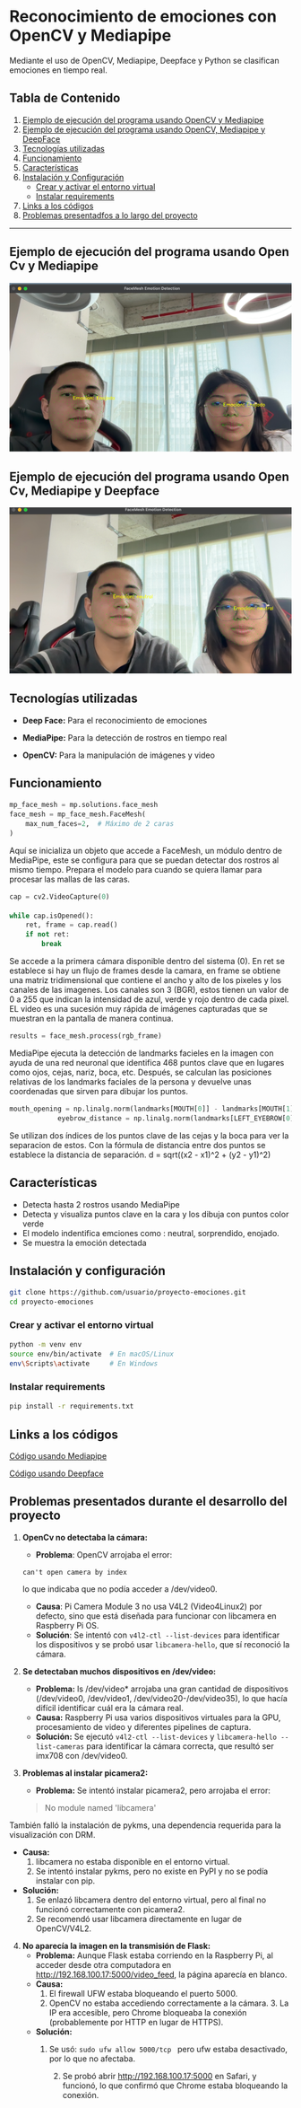 # Reconocimiento de emociones con OpenCV y Mediapipe
Mediante el uso de OpenCV, Mediapipe, Deepface y Python se clasifican emociones en tiempo real.

##  Tabla de Contenido
1. [Ejemplo de ejecución del programa usando OpenCV y Mediapipe](#ejemplo-de-ejecucion-del-programa-usando-opencv-y-mediapipe)
2. [Ejemplo de ejecución del programa usando OpenCV, Mediapipe y DeepFace](#ejemplo-de-ejecucion-del-programa-usando-opencv-mediapipe-y-deepface)
3. [Tecnologías utilizadas](#tecnologías)
4. [Funcionamiento](#funcionamiento)
5. [Características](#caracteristicas)
6. [Instalación y Configuración](#instalacion-y-configuracion)  
   - [Crear y activar el entorno virtual](#crear-y-activar-el-entorno-virtual)  
   - [Instalar requirements](#instalar-requirements)
7. [Links a los códigos](#links-a-los-codigos)
8. [Problemas presentadfos a lo largo del proyecto](#problemas)

---

## Ejemplo de ejecución del programa usando Open Cv y Mediapipe <a name="#ejemplo-de-ejecucion-del-programa-usando-opencv-y-mediapipe"></a>
![Ejemplo de Detección](imagenes/imagen1.png)
## Ejemplo de ejecución del programa usando Open Cv, Mediapipe y Deepface <a name="ejemplo-de-ejecucion-del-programa-usando-opencv-mediapipe-y-deepface"></a>
![Ejemplo de Detección](imagenes/imagen2.png)

## Tecnologías utilizadas <a name="tecnologías"></a>

+ **Deep Face:** Para el reconocimiento de emociones

+ **MediaPipe:** Para la detección de rostros en tiempo real

+ **OpenCV:** Para la manipulación de imágenes y video


## Funcionamiento <a name="funcionamiento"></a>
```python
mp_face_mesh = mp.solutions.face_mesh
face_mesh = mp_face_mesh.FaceMesh(
    max_num_faces=2,  # Máximo de 2 caras
)
```
Aquí se inicializa un objeto que accede a FaceMesh, un módulo dentro de MediaPipe, este se configura para que se puedan detectar dos rostros al mismo tiempo. Prepara el modelo para cuando se quiera llamar para procesar las mallas de las caras.
```python
cap = cv2.VideoCapture(0)

while cap.isOpened():
    ret, frame = cap.read()
    if not ret:
        break
```
Se accede a la primera cámara disponible dentro del sistema (0). En ret se establece si hay un flujo de frames desde la camara, en frame se obtiene una matriz tridimensional que contiene el ancho y alto de los pixeles y los canales de las imagenes. Los canales son 3 (BGR), estos tienen un valor de 0 a 255 que indican la intensidad de azul, verde y rojo dentro de cada pixel. EL video es una sucesión muy rápida de imágenes capturadas que se muestran en la pantalla de manera continua. 
```python
results = face_mesh.process(rgb_frame)
```
MediaPipe ejecuta la detección de landmarks facieles en la imagen con ayuda de una red neuronal que identifica 468 puntos clave que en lugares como ojos, cejas, nariz, boca, etc. Después, se calculan las posiciones relativas de los landmarks faciales de la persona y devuelve unas coordenadas que sirven para dibujar los puntos.
```python
mouth_opening = np.linalg.norm(landmarks[MOUTH[0]] - landmarks[MOUTH[1]])
            eyebrow_distance = np.linalg.norm(landmarks[LEFT_EYEBROW[0]] - landmarks[LEFT_EYEBROW[2]])
```
Se utilizan dos índices de los puntos clave de las cejas y la boca para ver la separacion de estos. Con la fórmula de distancia entre dos puntos se establece la distancia de separación. 
d = sqrt((x2 - x1)^2 + (y2 - y1)^2)

## Características <a name="caracteristicas"></a>
- Detecta hasta 2 rostros usando MediaPipe
- Detecta y visualiza puntos clave en la cara y los dibuja con puntos color verde
- El modelo indentifica emciones como : neutral, sorprendido, enojado.
- Se muestra la emoción detectada

## Instalación y configuración <a name="instalacion-y-configuracion"></a>
```bash
git clone https://github.com/usuario/proyecto-emociones.git
cd proyecto-emociones
```

### Crear y activar el entorno virtual <a name="#crear-y-activar-el-entorno-virtual"></a>
```bash
python -m venv env
source env/bin/activate  # En macOS/Linux
env\Scripts\activate     # En Windows
```
### Instalar requirements <a name="#instalar-requirements"></a>
```bash
pip install -r requirements.txt
```
## Links a los códigos <a name="#links-a-los-codigos"></a>
[Código usando Mediapipe](src/prueba2.py)

[Código usando Deepface](src/prueba3.py)

## Problemas presentados durante el desarrollo del proyecto <a name="#problemas"></a>
1. **OpenCv no detectaba la cámara:**
    +	**Problema**: OpenCV arrojaba el error:
      
       can't open camera by index
   >
    lo que indicaba que no podía acceder a /dev/video0.
    +	**Causa**: Pi Camera Module 3 no usa V4L2 (Video4Linux2) por defecto, sino que está diseñada para funcionar con libcamera en Raspberry Pi OS.
    +	**Solución**: Se intentó con `v4l2-ctl --list-devices`
     	 para identificar los dispositivos y se probó usar `libcamera-hello`, que sí reconoció la cámara.

2. **Se detectaban muchos dispositivos en /dev/video:**
   + **Problema:** ls /dev/video* arrojaba una gran cantidad de dispositivos (/dev/video0, /dev/video1, /dev/video20-/dev/video35), lo que hacía difícil identificar cuál era la cámara real.
	+ **Causa:** Raspberry Pi usa varios dispositivos virtuales para la GPU, procesamiento de video y diferentes pipelines de captura.
	+	**Solución:** Se ejecutó `v4l2-ctl --list-devices` y `libcamera-hello --list-cameras` para identificar la cámara correcta, que resultó ser imx708 con /dev/video0.

3. **Problemas al instalar picamera2:**
	+	**Problema:** Se intentó instalar picamera2, pero arrojaba el error:
   > No module named 'libcamera'

  	
También falló la instalación de pykms, una dependencia requerida para la visualización con DRM.
   +  **Causa:**
	    1.	libcamera no estaba disponible en el entorno virtual.
	    2.	Se intentó instalar pykms, pero no existe en PyPI y no se podía instalar con pip.
   + **Solución:**
	    1. Se enlazó libcamera dentro del entorno virtual, pero al final no funcionó correctamente con picamera2.
	    2. Se recomendó usar libcamera directamente en lugar de OpenCV/V4L2.
    
 4. **No aparecía la imagen en la transmisión de Flask:**
	+ **Problema:** Aunque Flask estaba corriendo en la Raspberry Pi, al acceder desde otra computadora en http://192.168.100.17:5000/video_feed, la página aparecía en blanco.
	+ **Causa:**
 	    1. El firewall UFW estaba bloqueando el puerto 5000.
	    2. OpenCV no estaba accediendo correctamente a la cámara.
            3. La IP era accesible, pero Chrome bloqueaba la conexión (probablemente por HTTP en lugar de HTTPS).
	+ **Solución:**
	    1. Se usó:
        ```sudo ufw allow 5000/tcp ```
         pero ufw estaba desactivado, por lo que no afectaba.
        
            2. Se probó abrir http://192.168.100.17:5000 en Safari, y funcionó, lo que confirmó que Chrome estaba bloqueando la conexión.

